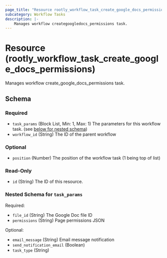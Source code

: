 ```yaml
---
page_title: "Resource rootly_workflow_task_create_google_docs_permissions - terraform-provider-rootly"
subcategory: Workflow Tasks
description: |-
    Manages workflow creategoogledocs_permissions task.
---
```


# Resource (rootly_workflow_task_create_google_docs_permissions)

Manages workflow create_google_docs_permissions task.



<!-- schema generated by tfplugindocs -->
## Schema

### Required

- `task_params` (Block List, Min: 1, Max: 1) The parameters for this workflow task. (see [below for nested schema](#nestedblock--task_params))
- `workflow_id` (String) The ID of the parent workflow

### Optional

- `position` (Number) The position of the workflow task (1 being top of list)

### Read-Only

- `id` (String) The ID of this resource.

<a id="nestedblock--task_params"></a>
### Nested Schema for `task_params`

Required:

- `file_id` (String) The Google Doc file ID
- `permissions` (String) Page permissions JSON

Optional:

- `email_message` (String) Email message notification
- `send_notification_email` (Boolean)
- `task_type` (String)
